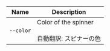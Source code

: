 | Name      | Description                                            |
| --------- | ------------------------------------------------------ |
| `--color` | Color of the spinner<br /><br />自動翻訳: スピナーの色 |
